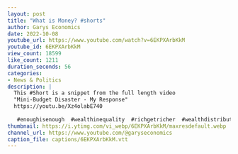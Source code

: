 ```yaml
---
layout: post
title: "What is Money? #shorts"
author: Garys Economics
date: 2022-10-08
youtube_url: https://www.youtube.com/watch?v=6EKPXArbKkM
youtube_id: 6EKPXArbKkM
view_count: 18599
like_count: 1211
duration_seconds: 56
categories:
- News & Politics
description: |
  This #Short is a snippet from the full length video 
  "Mini-Budget Disaster - My Response" 
  https://youtu.be/Xz4olabE740
   
   #enoughisenough  #wealthinequality  #richgetricher  #wealthdistribution   #money
thumbnail: https://i.ytimg.com/vi_webp/6EKPXArbKkM/maxresdefault.webp
channel_url: https://www.youtube.com/@garyseconomics
caption_file: captions/6EKPXArbKkM.vtt
---
```

